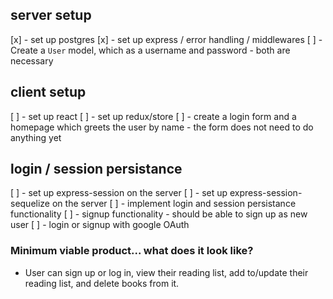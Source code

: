## server setup
[x] - set up postgres
[x] - set up express / error handling / middlewares
[ ] - Create a `User` model, which as a username and password - both are necessary

## client setup
[ ] - set up react
[ ] - set up redux/store
[ ] - create a login form and a homepage which greets the user by name - the form does not need to do anything yet

## login / session persistance
[ ] - set up express-session on the server
[ ] - set up express-session-sequelize on the server
[ ] - implement login and session persistance functionality
[ ] - signup functionality - should be able to sign up as new user
[ ] - login or signup with google OAuth

### Minimum viable product... what does it look like?
- User can sign up or log in, view their reading list, add to/update their reading list, and delete books from it.